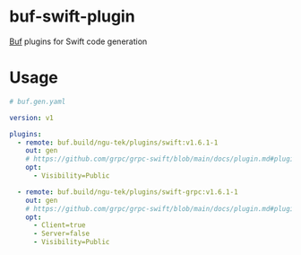 # buf-swift-plugin

[Buf](https://buf.build/) plugins for Swift code generation

# Usage

```yaml
# buf.gen.yaml

version: v1

plugins:
  - remote: buf.build/ngu-tek/plugins/swift:v1.6.1-1
    out: gen
    # https://github.com/grpc/grpc-swift/blob/main/docs/plugin.md#plugin-options
    opt:
      - Visibility=Public

  - remote: buf.build/ngu-tek/plugins/swift-grpc:v1.6.1-1
    out: gen
    # https://github.com/grpc/grpc-swift/blob/main/docs/plugin.md#plugin-options
    opt:
      - Client=true
      - Server=false
      - Visibility=Public
```
